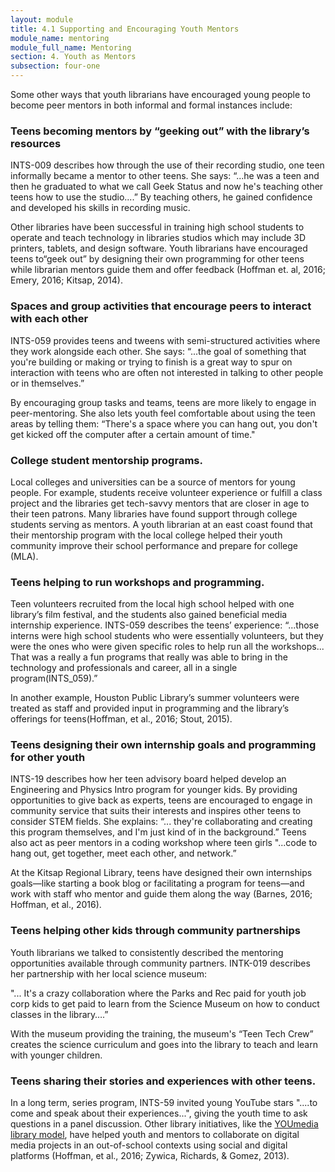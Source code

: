 ```yaml
---
layout: module
title: 4.1 Supporting and Encouraging Youth Mentors
module_name: mentoring
module_full_name: Mentoring
section: 4. Youth as Mentors
subsection: four-one
---
```


Some other ways that youth librarians have encouraged young people to become peer mentors in both informal and formal instances include: 

### Teens becoming mentors by “geeking out” with the library’s resources 

INTS-009 describes how through the use of their recording studio, one teen informally became a mentor to other teens. She says: “...he was a teen and then he graduated to what we call Geek Status and now he's teaching other teens how to use the studio....” By teaching others, he gained confidence and developed his skills in recording music. 

Other libraries have been successful in training high school students to operate and teach technology in libraries studios which may include 3D printers, tablets, and design software. Youth librarians have encouraged teens to“geek out” by designing their own programming for other teens while librarian mentors guide them and offer feedback (Hoffman et. al, 2016; Emery, 2016; Kitsap, 2014). 

### Spaces and group activities that encourage peers to interact with each other 

INTS-059 provides teens and tweens with semi-structured activities where they work alongside each other. She says: “...the goal of something that you're building or making or trying to finish is a great way to spur on interaction with teens who are often not interested in talking to other people or in themselves.” 

By encouraging group tasks and teams, teens are more likely to engage in peer-mentoring. She also lets youth feel comfortable about using the teen areas by telling them: “There's a space where you can hang out, you don't get kicked off the computer after a certain amount of time." 

### College student mentorship programs.  

Local colleges and universities can be a source of mentors for young people. For example, students receive volunteer experience or fulfill a class project and the libraries get tech-savvy mentors that are closer in age to their teen patrons. Many libraries have found support through college students serving as mentors. A youth librarian at an east coast found that their mentorship program with the local college helped their youth community improve their school performance and prepare for college (MLA).  

### Teens helping to run workshops and programming. 

Teen volunteers recruited from the local high school helped with one library’s film festival, and the students also gained beneficial media internship experience. INTS-059 describes the teens’ experience: “...those interns were high school students who were essentially volunteers, but they were the ones who were given specific roles to help run all the workshops... That was a really a fun programs that really was able to bring in the technology and professionals and career, all in a single program(INTS_059).” 

In another example, Houston Public Library’s summer volunteers were treated as staff and provided input in programming and the library’s offerings for teens(Hoffman, et al., 2016; Stout, 2015). 

### Teens designing their own internship goals and programming for other youth 

INTS-19 describes how her teen advisory board helped develop an Engineering and Physics Intro program for younger kids. By providing opportunities to give back as experts, teens are encouraged to engage in community service that suits their interests and inspires other teens to consider STEM fields. She explains: “... they're collaborating and creating this program themselves, and I'm just kind of in the background.” Teens also act as peer mentors in a coding workshop where teen girls "...code to hang out, get together, meet each other, and network.”  

At the Kitsap Regional Library, teens have designed their own internships goals—like starting a book blog or facilitating a program for teens—and work with staff who mentor and guide them along the way (Barnes, 2016; Hoffman, et al., 2016). 

### Teens helping other kids through community partnerships 

Youth librarians we talked to consistently described the mentoring opportunities available through community partners. INTK-019 describes her partnership with her local science museum: 

"... It's a crazy collaboration where the Parks and Rec paid for youth job corp kids to get paid to learn from the Science Museum on how to conduct classes in the library….” 

With the museum providing the training, the museum's “Teen Tech Crew” creates the science curriculum and goes into the library to teach and learn with younger children.   

### Teens sharing their stories and experiences with other teens. 

In a long term, series program, INTS-59 invited young YouTube stars "....to come and speak about their experiences...", giving the youth time to ask questions in a panel discussion. Other library initiatives, like the <a href="https://www.chipublib.org/programs-and-partnerships/youmedia/">YOUmedia library model</a>, have helped youth and mentors to collaborate on digital media projects in an out-of-school contexts using social and digital platforms (Hoffman, et al., 2016; Zywica, Richards, & Gomez, 2013). 
